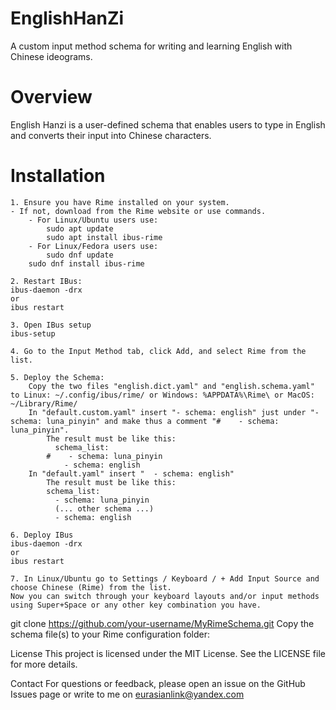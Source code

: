# EnglishHanZi
A custom input method schema for writing and learning English with Chinese ideograms.

# Overview

English Hanzi is a user-defined schema that enables users to type in English and converts their input into Chinese characters.

# Installation
	1. Ensure you have Rime installed on your system.
	- If not, download from the Rime website or use commands.
		- For Linux/Ubuntu users use:
			sudo apt update
			sudo apt install ibus-rime
		- For Linux/Fedora users use:
			sudo dnf update
		sudo dnf install ibus-rime
		
	2. Restart IBus:
	ibus-daemon -drx
	or
	ibus restart
	
	3. Open IBus setup
	ibus-setup
	
	4. Go to the Input Method tab, click Add, and select Rime from the list.
	
	5. Deploy the Schema:
		Copy the two files "english.dict.yaml" and "english.schema.yaml" to Linux: ~/.config/ibus/rime/ or Windows: %APPDATA%\Rime\ or MacOS: ~/Library/Rime/
		In "default.custom.yaml" insert "- schema: english" just under "- schema: luna_pinyin" and make thus a comment "#    - schema: luna_pinyin".
			The result must be like this:
			  schema_list:
			#    - schema: luna_pinyin
			    - schema: english
		In "default.yaml" insert "  - schema: english"
			The result must be like this:
			schema_list:
			  - schema: luna_pinyin
			  (... other schema ...)
			  - schema: english
			  
	6. Deploy IBus
	ibus-daemon -drx   
	or
	ibus restart
	
	7. In Linux/Ubuntu go to Settings / Keyboard / + Add Input Source and choose Chinese (Rime) from the list.
	Now you can switch through your keyboard layouts and/or input methods using Super+Space or any other key combination you have.



git clone https://github.com/your-username/MyRimeSchema.git
Copy the schema file(s) to your Rime configuration folder:

License
This project is licensed under the MIT License. See the LICENSE file for more details.

Contact
For questions or feedback, please open an issue on the GitHub Issues page or write to me on eurasianlink@yandex.com

